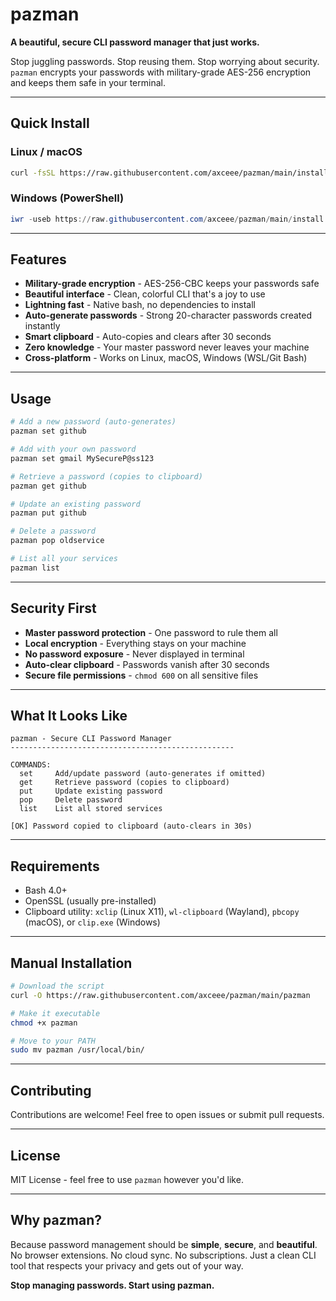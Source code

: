 # pazman

**A beautiful, secure CLI password manager that just works.**

Stop juggling passwords. Stop reusing them. Stop worrying about security. `pazman` encrypts your passwords with military-grade AES-256 encryption and keeps them safe in your terminal.

---

## Quick Install

### Linux / macOS
```bash
curl -fsSL https://raw.githubusercontent.com/axceee/pazman/main/install.sh | bash
```

### Windows (PowerShell)
```powershell
iwr -useb https://raw.githubusercontent.com/axceee/pazman/main/install.ps1 | iex
```

---

## Features

- **Military-grade encryption** - AES-256-CBC keeps your passwords safe
- **Beautiful interface** - Clean, colorful CLI that's a joy to use
- **Lightning fast** - Native bash, no dependencies to install
- **Auto-generate passwords** - Strong 20-character passwords created instantly
- **Smart clipboard** - Auto-copies and clears after 30 seconds
- **Zero knowledge** - Your master password never leaves your machine
- **Cross-platform** - Works on Linux, macOS, Windows (WSL/Git Bash)

---

## Usage

```bash
# Add a new password (auto-generates)
pazman set github

# Add with your own password
pazman set gmail MySecureP@ss123

# Retrieve a password (copies to clipboard)
pazman get github

# Update an existing password
pazman put github

# Delete a password
pazman pop oldservice

# List all your services
pazman list
```

---

## Security First

- **Master password protection** - One password to rule them all
- **Local encryption** - Everything stays on your machine
- **No password exposure** - Never displayed in terminal
- **Auto-clear clipboard** - Passwords vanish after 30 seconds
- **Secure file permissions** - `chmod 600` on all sensitive files

---

## What It Looks Like

```
pazman - Secure CLI Password Manager
--------------------------------------------------

COMMANDS:
  set     Add/update password (auto-generates if omitted)
  get     Retrieve password (copies to clipboard)
  put     Update existing password
  pop     Delete password
  list    List all stored services

[OK] Password copied to clipboard (auto-clears in 30s)
```

---

## Requirements

- Bash 4.0+
- OpenSSL (usually pre-installed)
- Clipboard utility: `xclip` (Linux X11), `wl-clipboard` (Wayland), `pbcopy` (macOS), or `clip.exe` (Windows)

---

## Manual Installation

```bash
# Download the script
curl -O https://raw.githubusercontent.com/axceee/pazman/main/pazman

# Make it executable
chmod +x pazman

# Move to your PATH
sudo mv pazman /usr/local/bin/
```

---

## Contributing

Contributions are welcome! Feel free to open issues or submit pull requests.

---

## License

MIT License - feel free to use `pazman` however you'd like.

---

## Why pazman?

Because password management should be **simple**, **secure**, and **beautiful**. No browser extensions. No cloud sync. No subscriptions. Just a clean CLI tool that respects your privacy and gets out of your way.

**Stop managing passwords. Start using pazman.**
